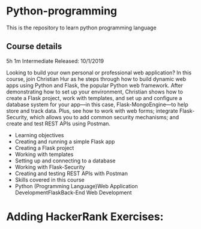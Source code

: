 # Python-programming
This is the repository to learn python programming language

## Course details
5h 1m  Intermediate  Released: 10/1/2019

Looking to build your own personal or professional web application? In this course, join Christian Hur as he steps through how to build dynamic web apps using Python and Flask, the popular Python web framework. After demonstrating how to set up your environment, Christian shows how to create a Flask project, work with templates, and set up and configure a database system for your app—in this case, Flask-MongoEngine—to help store and track data. Plus, see how to work with web forms; integrate Flask-Security, which allows you to add common security mechanisms; and create and test REST APIs using Postman.

- Learning objectives
- Creating and running a simple Flask app
- Creating a Flask project
- Working with templates
- Setting up and connecting to a database
- Working with Flask-Security
- Creating and testing REST APIs with Postman
- Skills covered in this course
- Python (Programming Language)Web Application DevelopmentFlaskBack-End Web Development

# Adding HackerRank Exercises: 
